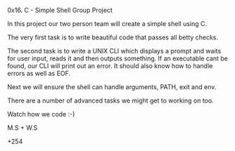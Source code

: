 0x16. C - Simple Shell 
Group Project

In this project our two person team will create a simple shell using C.

The very first task is to write beautiful code that passes all betty checks.

The second task is to write a UNIX CLI which displays a prompt and waits for user input, reads it and then outputs something.
If an executable cant be found, our CLI will print out an error.
It should also know how to handle errors as well as EOF.

Next we will ensure the shell can handle arguments, PATH, exit and env.

There are a number of advanced tasks we might get to working on too.

Watch how we code :-)

M.S + W.S

+254
